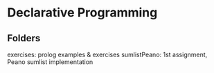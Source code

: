 # Declarative Programming

## Folders
  exercises: prolog examples & exercises
  sumlistPeano: 1st assignment, Peano sumlist implementation
